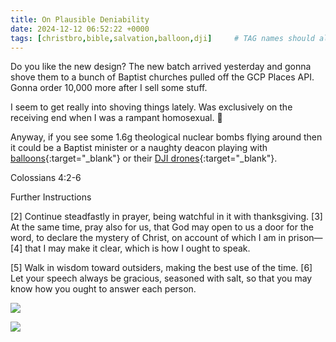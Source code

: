 ```yaml
---
title: On Plausible Deniability
date: 2024-12-12 06:52:22 +0000
tags: [christbro,bible,salvation,balloon,dji]     # TAG names should always be lowercase
---
```


Do you like the new design? The new batch arrived yesterday and gonna shove them to a bunch of Baptist churches pulled off the GCP Places API. Gonna order 10,000 more after I sell some stuff.

I seem to get really into shoving things lately. Was exclusively on the receiving end when I was a rampant homosexual. 🤔

Anyway, if you see some 1.6g theological nuclear bombs flying around then it could be a Baptist minister or a naughty deacon playing with [balloons](../on-peanut-butter-jelly-part-2){:target="_blank"} or their [DJI drones](../on-peanut-butter-jelly-part-1){:target="_blank"}.

Colossians 4:2-6

Further Instructions

[2] Continue steadfastly in prayer, being watchful in it with thanksgiving. [3] At the same time, pray also for us, that God may open to us a door for the word, to declare the mystery of Christ, on account of which I am in prison—[4] that I may make it clear, which is how I ought to speak.

[5] Walk in wisdom toward outsiders, making the best use of the time. [6] Let your speech always be gracious, seasoned with salt, so that you may know how you ought to answer each person.

![](/290a9f5341f7e40f9dc91bb36135718d.jpeg)

![](/a4248788a49da138414d2ed26ede1560.jpeg)